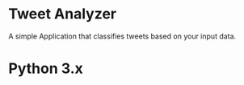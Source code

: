 # Tweet Analyzer
A simple Application that classifies tweets based on your input data.

# Python 3.x

